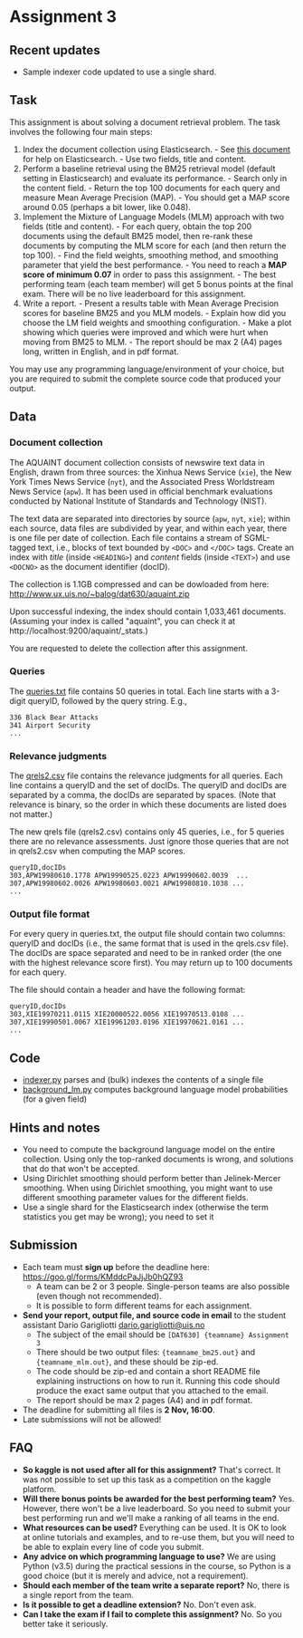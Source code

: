# Assignment 3

## Recent updates

  - Sample indexer code updated to use a single shard.
  

## Task

This assignment is about solving a document retrieval problem.
The task involves the following four main steps:

  1. Index the document collection using Elasticsearch.
    - See [this document](../Elasticsearch.md) for help on Elasticsearch.
    - Use two fields, title and content.
  2. Perform a baseline retrieval using the BM25 retrieval model (default setting in Elasticsearch) and evaluate its performance.
    - Search only in the content field.
    - Return the top 100 documents for each query and measure Mean Average Precision (MAP).
    - You should get a MAP score around 0.05 (perhaps a bit lower, like 0.048).
  3. Implement the Mixture of Language Models (MLM) approach with two fields (title and content).
    - For each query, obtain the top 200 documents using the default BM25 model, then re-rank these documents by computing the MLM score for each (and then return the top 100).
    - Find the field weights, smoothing method, and smoothing parameter that yield the best performance.
    - You need to reach a **MAP score of minimum 0.07** in order to pass this assignment.
    - The best performing team (each team member) will get 5 bonus points at the final exam. There will be no live leaderboard for this assignment.
  4. Write a report.
    - Present a results table with Mean Average Precision scores for baseline BM25 and you MLM models.
    - Explain how did you choose the LM field weights and smoothing configuration.
    - Make a plot showing which queries were improved and which were hurt when moving from BM25 to MLM.
    - The report should be max 2 (A4) pages long, written in English, and in pdf format.

You may use any programming language/environment of your choice, but you are required to submit the complete source code that produced your output.


## Data

### Document collection

The AQUAINT document collection consists of newswire text data in English, drawn from three sources: the Xinhua News Service (`xie`), the New York Times News Service (`nyt`), and the Associated Press Worldstream News Service (`apw`). It has been used in official benchmark evaluations conducted by National Institute of Standards and Technology (NIST).

The text data are separated into directories by source (`apw`, `nyt`, `xie`); within each source, data files are subdivided by year, and within each year, there is one file per date of collection. Each file contains a stream of SGML-tagged text, i.e., blocks of text bounded by `<DOC>` and `</DOC>` tags.  Create an index with *title* (inside `<HEADING>`) and *content* fields (inside `<TEXT>`) and use `<DOCNO>` as the document identifier (docID).

The collection is 1.1GB compressed and can be dowloaded from here: http://www.ux.uis.no/~balog/dat630/aquaint.zip

Upon successful indexing, the index should contain 1,033,461 documents. (Assuming your index is called "aquaint", you can check it at http://localhost:9200/aquaint/_stats.)

You are requested to delete the collection after this assignment.


### Queries

The [queries.txt](data/queries.txt) file contains 50 queries in total.  Each line starts with a 3-digit queryID, followed by the query string.  E.g.,

```
336 Black Bear Attacks
341 Airport Security
...
```


### Relevance judgments

The [qrels2.csv](data/qrels2.csv) file contains the relevance judgments for all queries. Each line contains a queryID and the set of docIDs. The queryID and docIDs are separated by a comma, the docIDs are separated by spaces. (Note that relevance is binary, so the order in which these documents are listed does not matter.)

The new qrels file (qrels2.csv) contains only 45 queries, i.e., for 5 queries there are no relevance assessments. Just ignore those queries that are not in qrels2.csv when computing the MAP scores.

```
queryID,docIDs
303,APW19980610.1778 APW19990525.0223 APW19990602.0039  ...
307,APW19980602.0026 APW19980603.0021 APW19980810.1038 ...
...
```


### Output file format

For every query in queries.txt, the output file should contain two columns: queryID and docIDs (i.e., the same format that is used in the qrels.csv file).  The docIDs are space separated and need to be in ranked order (the one with the highest relevance score first).  You may return up to 100 documents for each query.

The file should contain a header and have the following format:

```
queryID,docIDs
303,XIE19970211.0115 XIE20000522.0056 XIE19970513.0108 ...
307,XIE19990501.0067 XIE19961203.0196 XIE19970621.0161 ...
...
```


## Code

  - [indexer.py](code/indexer.py) parses and (bulk) indexes the contents of a single file
  - [background_lm.py](background_lm.py) computes background language model probabilities (for a given field)


## Hints and notes

  - You need to compute the background language model on the entire collection. Using only the top-ranked documents is wrong, and solutions that do that won't be accepted.
  - Using Dirichlet smoothing should perform better than Jelinek-Mercer smoothing. When using Dirichlet smoothing, you might want to use different smoothing parameter values for the different fields.
  - Use a single shard for the Elasticsearch index (otherwise the term statistics you get may be wrong); you need to set it


## Submission

  * Each team must **sign up** before the deadline here: https://goo.gl/forms/KMddcPaJjJb0hQZ93
    - A team can be 2 or 3 people. Single-person teams are also possible (even though not recommended).
    - It is possible to form different teams for each assignment.
  * **Send your report, output file, and source code in email** to the student assistant Darío Garigliotti <dario.garigliotti@uis.no>
    - The subject of the email should be `[DAT630] {teamname} Assignment 3`
    - There should be two output files: `{teamname_bm25.out}` and `{teamname_mlm.out}`, and these should be zip-ed.
    - The code should be zip-ed and contain a short README file explaining instructions on how to run it. Running this code should produce the exact same output that you attached to the email.
    - The report should be max 2 pages (A4) and in pdf format.
  * The deadline for submitting all files is **2 Nov, 16:00**.
  * Late submissions will not be allowed!


## FAQ

  - **So kaggle is not used after all for this assignment?**
  That's correct. It was not possible to set up this task as a competition on the kaggle platform.
  - **Will there bonus points be awarded for the best performing team?** Yes. However, there won't be a live leaderboard. So you need to submit your best performing run and we'll make a ranking of all teams in the end.
  - **What resources can be used?**
  Everything can be used. It is OK to look at online tutorials and examples, and to re-use them, but you will need to be able to explain every line of code you submit.
  - **Any advice on which programming language to use?** We are using Python (v3.5) during the practical sessions in the course, so Python is a good choice (but it is merely and advice, not a requirement).
  - **Should each member of the team write a separate report?** No, there is a single report from the team.
  - **Is it possible to get a deadline extension?**
  No. Don't even ask.
  - **Can I take the exam if I fail to complete this assignment?**
  No. So you better take it seriously.

